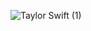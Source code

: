 ![Taylor Swift (1)](https://github.com/user-attachments/assets/b1639641-281e-4442-b18d-713ed943a6fb)



